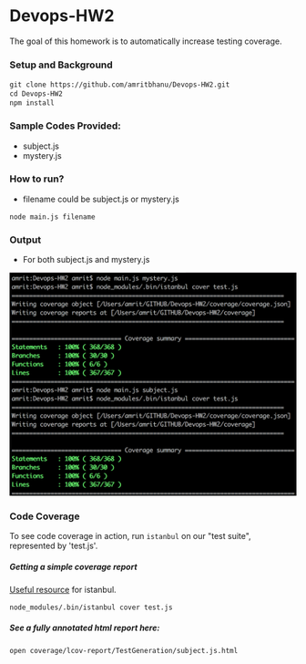# Devops-HW2
The goal of this homework is to automatically increase testing coverage.

### Setup and Background

    git clone https://github.com/amritbhanu/Devops-HW2.git
    cd Devops-HW2
    npm install

### Sample Codes Provided:
- subject.js
- mystery.js

### How to run?
  - filename could be subject.js or mystery.js

```
node main.js filename
```

### Output
- For both subject.js and mystery.js

![file](https://github.com/amritbhanu/Devops-HW2/raw/master/image.png)


### Code Coverage

To see code coverage in action, run `istanbul` on our "test suite", represented by 'test.js'.

##### Getting a simple coverage report

[Useful resource](http://ariya.ofilabs.com/2012/12/javascript-code-coverage-with-istanbul.html) for istanbul.

    node_modules/.bin/istanbul cover test.js


##### See a fully annotated html report here:
    
    open coverage/lcov-report/TestGeneration/subject.js.html
